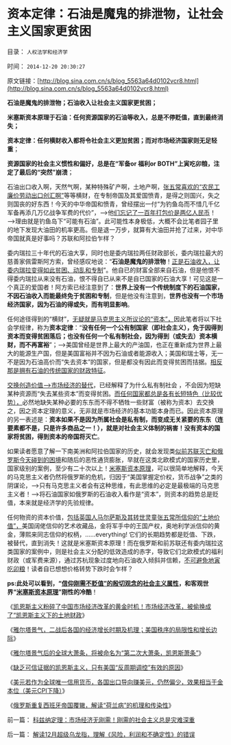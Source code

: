 # 资本定律：石油是魔鬼的排泄物，让社会主义国家更贫困

目录： `人权法学和经济学` 

时间： `2014-12-20 20:30:27` 

原文链接：[http://blog.sina.com.cn/s/blog_5563a64d0102vcr8.html](http://blog.sina.com.cn/s/blog_5563a64d0102vcr8.html)

**石油是魔鬼的排泄物；石油收入让社会主义国家更贫困；**

**米塞斯资本原理于石油：任何资源国家的石油等收入，总是不停贬值，直到最终消失；**

**资本定律：任何横财收入都将令社会主义更加贫困；而对市场经济国家则无足轻重**；

**资源国家的社会主义惯性和偏好，总是在“军备or 福利or
BOTH”上寅吃卯粮，注定了最后的“突然”崩溃**；

石油出口收入啊，天然气啊，某种特殊矿产啊，土地产啊，[张五常喜欢的“农民工廉价劳动出口创汇啊”](../../../2007/11/18/绝症中的国企，人民币不升值，农民就太苦了.md)等等横财，在专制帝国及其爱国愤青，是得之则国兴，失之则国丧的好东西！今天的中华帝国和愤青，曾经摆出一付“为钓鱼岛而不惜几千亿军备再添几万亿战争军费的代价”，——>他[们忘记了一百年打包价是两亿人民币](../../../2012/9/10/钓鱼岛面子金贵的成本和价格.md)！——>理由就是钓鱼岛下“可能有石油”。此可能性本身极低，大概不会比笔者园子里的地下发现大油田的机率更高。但是退一万步，就算有大油田并抢了过来，对中华帝国就真是好事吗？苏联和阿拉伯乍样？

委内瑞拉三十年代的石油大享，同时也是委内瑞拉两任财政部长，委内瑞拉最大的慈善家佩雷斯阿方索，曾经感叹地说：“**石油是魔鬼的排泄物**！[正是石油收入，让委内瑞拉变得如此贫困、动乱和专制](../../../2011/3/24/石油是阿拉伯民主的绊脚石.md)”。他自已的财富全部来自石油，但是他恨不得委内瑞拉从来没有石油，恨不得自已从来不是自已国家的石油大享！可见这是一个真正的爱国者！阿方索已经注意到了：**世界上没有一个传统制度下的石油国家，不因石油收入而能最终免于贫困和专制**，但是他没有注意到，**世界也没有一个市场经济国家，因为石油的得或失，而有明显影响**。

任何途径得到的“横财”，[无疑就是马克思主义所议论的“资本”，](../../../2010/10/30/工业革命是通货紧缩和市场扩大而不是资本积累.md)因此笔者将以下社会学规律，称为**资本定律**：“**没有任何一个公有制国家（即社会主义），免于因得到资本而变得贫困落后；也没有任何一个私有制社会，因为得到（或失去）资本横财，而不再富裕**”；——>美国曾经是世界上最大的产油国，也正在重新成为世界上最大的能源生产国，但是美国富裕并不因为石油或者能源收入；美国和瑞士等，无一不是因为石油高价而“失去资本”的国家，但是都没有因此而变得贫困而拮据。[相反那是拥有石油的传统国家的财政特征](../../../2012/8/27/阿拉伯帝国的城市化导致的大萧条，社会大衰退！.md)。

[交换创造价值——>市场经济的替代](../../../2009/1/12/能源危机的真相是能源将越来越便宜.md)，已经解释了为什么私有制社会
，不会因为短缺某种资源而“失去某些资本”而变得贫困。[而任何国家都总是各有长短特色（比较优势），](../../../2014/3/15/李嘉图比较优势的毛病，“托伦斯定理”和张五常主义.md)必然地缺失某种必要的东东而不得不牺牲一些财富（被称为资本）去交换之，因之资本定理的意义，无非就是市场经济的基本功能本身而已。因此资本原理的另一表述是：**资本如果不是因为所属社会是私有制，而变成无关紧要的东东（连要素都不是，只是许多商品之一！），就是对社会主义体制的祸害！没有资本的国家将贫困，得到资本的帝国将灭亡**。

如果读者愿意了解一下南美洲和阿拉伯国家的历史，就会发现类[似前苏联灭亡和俄罗斯今天碰到的困境](../../../2012/5/24/石油横财维稳十几年，送了苏联的命！.md)和随后的恶性通货膨胀，早就在这类北欧模式的国家历史里，国家级别的案例，至少有二十次以上！[米塞斯资本原理](../../../2010/12/21/米塞斯资本原理；什么是亏损？.md)，可以很简单地解释，今天的马克思主义者仍然将俄罗斯的危机，归因于“美国掌握定价权，货币战争”之类的阴谋论，——>只有马克思主义者会有这种思维，有此思维的必定是最极端的马克思主义者！——>将石油国家如俄罗斯的石油收入看作是“资本”，则资本的趋势总是贬值，本来就是经济学的先验规律。

任何物资的资本价值，[包括英国人马尔萨斯及其转世灵童张五常所信仰的“土地价值”，](../../../2014/10/31/从李嘉图到马克思的劳动价值观，马尔萨斯到张五常的土地刚需理论.md)美国阔佬信仰的艺术收藏品，金将军手中的王国产权，奥地利学派信仰的黄金，薄熙来同志信仰的权柄，……everything!
它们的长期趋势都是贬值、下跌，被替代，直到消失！这就是米塞斯资本原理！而在俄罗斯和前苏联还有委内瑞拉这类国家的案例中，则是社会主义分配的低效造成的赤字，导致它们北欧模式的福利财政（或军费来源），通过苏杭现象过度地向石油收入倾斜并信赖，[不可避免地寅吃卯粮](../../../2013/1/18/不存在可供再分配的财富，只有赤贫的既得利益者.md)！读者自已想想价格转势下跌时会乍样？

**ps:此处可以看到，“[信仰刚需不贬值”的殷切观念的社会主义属性](../../../2014/8/17/“刚需”论证了马克思主义，肯定了计划经济，否定了市场的经济学；.md)，和客观世界“[米塞斯资本原理](../../../2011/1/2/米塞斯原理和张五常的古董.md)”刚性的冷酷**！

《[凯恩斯主义粉碎了中国市场经济改革的黄金时机！市场经济改革，被偷换成了“凯恩斯主义下的土地财政](../../../2014/11/8/凯恩斯主义粉碎了中国市场经济改革的黄金时机！.md)》

《[雅尔塔景气，二战后各国的经济增长时期及机理；美国秩序的局限性和增长边际](../../../2014/11/11/二战后的雅尔塔景气，局限性和经济增长边际.md)》

《[雅尔塔景气后的全球大萧条，将被命名为“第二次大萧条，凯恩斯萧条”](../../../2014/11/13/经济周期理论全部错误，反周期调控都是无理手.md)》

《[缺乏可信证据的凯恩斯主义，只有美国“反周期调控”有效的原因](../../../2014/11/21/从美国凯恩斯主义的宣传，观察美国特殊利益集团的左倾和自利.md)》

《[美元若作为全球唯一信用货币，各国出口导向赚美元，仍然偏少，效果相当于金本位（美元CPI下降）](../../../2014/11/28/为什么只有美元凯恩斯主义成功，只有美国反周期调控成功？.md)》

《[俄罗斯重复西班牙帝国覆辙，解读“荷兰病”的机理和传染性](../../../2014/12/18/俄罗斯重蹈西班牙帝国覆辙，俄国“荷兰病”的机理和传染性.md)》

前一篇： [科兹纳定理：市场经济无刚需！刚需的社会主义总是灾难深重](../../../2014/12/21/科兹纳定理：市场经济无刚需！刚需的社会主义总是灾难深重.md)

后一篇： [解读12月超级乌龙指，理解《风险，利润和不确定性》的错误](../../../2014/12/18/解读12月超级乌龙指，理解《风险，利润和不确定性》的错误.md)

